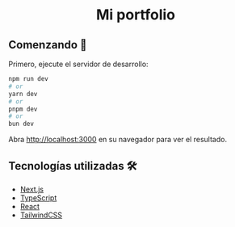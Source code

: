 <h1 align="center"> Mi portfolio </h1>

## Comenzando 🚀

Primero, ejecute el servidor de desarrollo:

```bash
npm run dev
# or
yarn dev
# or
pnpm dev
# or
bun dev
```
Abra [http://localhost:3000](http://localhost:3000) en su navegador para ver el resultado.

## Tecnologías utilizadas 🛠️

* [Next.js](https://nextjs.org/docs) 
* [TypeScript](https://www.typescriptlang.org/) 
* [React](https://es.react.dev/)
* [TailwindCSS](https://tailwindcss.com/)
